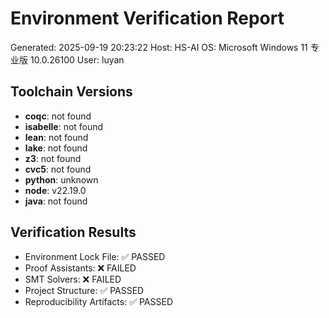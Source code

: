 ﻿# Environment Verification Report

Generated: 2025-09-19 20:23:22
Host: HS-AI
OS: Microsoft Windows 11 专业版 10.0.26100
User: luyan

## Toolchain Versions
- **coqc**: not found
- **isabelle**: not found
- **lean**: not found
- **lake**: not found
- **z3**: not found
- **cvc5**: not found
- **python**: unknown
- **node**: v22.19.0
- **java**: not found

## Verification Results
- Environment Lock File: ✅ PASSED
- Proof Assistants: ❌ FAILED
- SMT Solvers: ❌ FAILED
- Project Structure: ✅ PASSED
- Reproducibility Artifacts: ✅ PASSED
